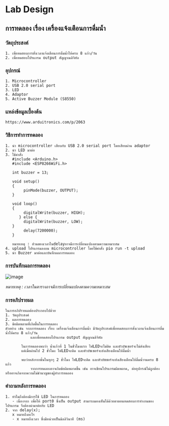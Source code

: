# Lab Design
## การทดลอง เรื่อง เครื่องแจ้งเตือนการดื่มน้ำ

### วัตถุประสงค์
    1. เพื่อทดสอบการตั้งเวลาแจ้งเตือนการดื่มน้ำให้ครบ 8 แก้ว/วัน
    2. เพื่อทดสอบโปรแกรม output สัญญาณดิจิทัล
    
### อุปกรณ์
    1. Microcontroller
    2. USB 2.0 serial port
    3. LED
    4. Adaptor
    5. Active Buzzer Module (S8550)
    
### แหล่งข้อมูลเบื้องต้น
    https://www.arduitronics.com/p/2063
    
### วิธีการทำการทดลอง
    1. นำ microcontroller เสียบกับ USB 2.0 serial port โดยเสียบผ่าน adaptor
    2. นำ LED มาต่อ
    3. ใช้คำสั่ง
       #include <Arduino.h>
       #include <ESP8266WiFi.h>
       
       int buzzer = 13;
       
       void setup() 
       {
            pinMode(buzzer, OUTPUT);
       }
       
       void loop() 
       {
            digitalWrite(buzzer, HIGH);
          } else {
            digitalWrite(buzzer, LOW);
       }
	        delay(7200000);
       }
       
       หมายเหตุ : ส่วนของเวลาในdelayอาจมีการเปลี่ยนแปลงตามความเหมาะสม
    4. upload โปรแกรมลงบน microcontroller โดยใช้คำสั่ง pio run -t upload
    5. นำ Buzzer มาต่อและบันทึกผลการทดลอง

### การบันทึกผลการทดลอง
![image](https://user-images.githubusercontent.com/98943909/153770375-ee15f6f2-b36e-4f25-80df-0837ca7f8d72.png)
            
   *หมายเหตุ : เวลาในตารางอาจมีการเปลี่ยนแปลงตามความเหมาะสม*

### การอภิปรายผล
    ในการอภิปรายผลต้องประกอบไปด้วย
    1. วัตถุประสงค์
    2. ผลการทดลอง
    3. ข้อผิดพลาดที่เกิดขึ้นในการทดลอง
    ตัวอย่าง เช่น จากการทดลอง เรื่อง เครื่องแจ้งเตือนการดื่มน้ำ มีวัตถุประสงค์เพื่อทดสอบการตั้งเวลาแจ้งเตือนการดื่มน้ำให้ครบ 8 แก้ว/วัน 
    	       และเพื่อทดสอบโปรแกรม output สัญญาณดิจิทัล 
	       
	       ในการทดลองพบว่า น้ำแก้วที่ 1 ในชั่วโมงแรก ไฟLEDจะไม่ติด และตัวบัซเซอร์จะไม่ส่งเสียง 
	       แต่เมื่อผ่านไป 2 ชั่วโมง ไฟLEDจะติด และตัวบัซเซอร์จะส่งเสียงเตือนให้ดื่มน้ำ
               
	       พบว่าหลังจากนั้นในทุกๆ 2 ชั่วโมง ไฟLEDจะติด และตัวบัซซอร์จะส่งเสียงเตือนให้ดื่มน้ำจนครบ 8 แก้ว
               จากการทดลองอาจเกิดข้อผิดพลาดขึ้น เช่น อาจเขียนโปรแกรมผิดพลาด, ต่ออุปกรณ์ไม่ถูกต้อง หรืออาจเกิดจากความไม่ชำนาญของผู้ทำการทดลอง

### คำถามหลังการทดลอง
    1. ทำไมถึงต้องมีการใช้ LED ในการทดลอง
       - เนื่องจาก เพื่อให้ port0 ซึ่งเป็น output สามารถมองเห็นได้ด้วยตาตอนทดสอบการทำงานของโปรแกรม จึงต้องนำมาต่อกับ LED
    2. จาก delay(x);
       x หมายถึงอะไร
       - x หมายถึงเวลา ซึ่งมีหน่วยเป็นมิลลิวินาที (ms)

 
     
